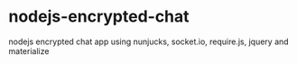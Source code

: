 # nodejs-encrypted-chat
nodejs encrypted chat app using nunjucks, socket.io, require.js, jquery and materialize 
